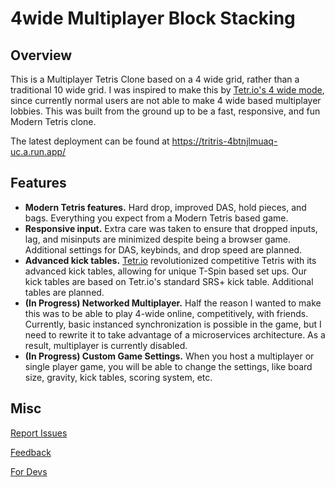 # 4wide Multiplayer Block Stacking

## Overview 

This is a Multiplayer Tetris Clone based on a 4 wide grid, rather than a traditional 10 wide grid. I was inspired to make this by [Tetr.io's 4 wide mode](youtube.com/watch?v=5IbvrTA2hJg), since currently normal users are not able to make 4 wide based multiplayer lobbies. This was built from the ground up to be a fast, responsive, and fun Modern Tetris clone.

The latest deployment can be found at https://tritris-4btnjlmuaq-uc.a.run.app/

## Features
- **Modern Tetris features.** Hard drop, improved DAS, hold pieces, and bags. Everything you expect from a Modern Tetris based game.
- **Responsive input.** Extra care was taken to ensure that dropped inputs, lag, and misinputs are minimized despite being a browser game. Additional settings for DAS, keybinds, and drop speed are planned.
- **Advanced kick tables.** [Tetr.io](https://tetr.io/) revolutionized competitive Tetris with its advanced kick tables, allowing for unique T-Spin based set ups. Our kick tables are based on Tetr.io's standard SRS+ kick table. Additional tables are planned.
- **(In Progress) Networked Multiplayer.** Half the reason I wanted to make this was to be able to play 4-wide online, competitively, with friends. Currently, basic instanced synchronization is possible in the game, but I need to rewrite it to take advantage of a microservices architecture. As a result, multiplayer is currently disabled. 
- **(In Progress) Custom Game Settings.** When you host a multiplayer or single player game, you will be able to change the settings, like board size, gravity, kick tables, scoring system, etc. 

## Misc

[Report Issues](https://github.com/RainbowPangolin/tritris/issues)

[Feedback](mailto:kktsou@ucsd.edu)

[For Devs](/wiki/DevNotes.md)